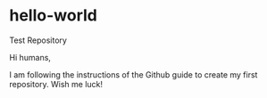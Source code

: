 # hello-world
Test Repository

Hi humans, 

I am following the instructions of the Github guide to create my first repository. 
Wish me luck! 

